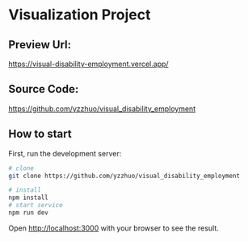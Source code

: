 # Visualization Project

## Preview Url:
https://visual-disability-employment.vercel.app/

## Source Code:
https://github.com/yzzhuo/visual_disability_employment

## How to start

First, run the development server:

```bash
# clone
git clone https://github.com/yzzhuo/visual_disability_employment

# install
npm install
# start service
npm run dev
```

Open [http://localhost:3000](http://localhost:3000) with your browser to see the result.

